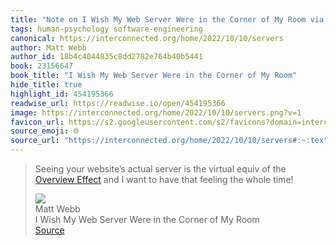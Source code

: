```yaml
---
title: "Note on I Wish My Web Server Were in the Corner of My Room via Matt Webb"
tags: human-psychology software-engineering
canonical: https://interconnected.org/home/2022/10/10/servers
author: Matt Webb
author_id: 18b4c4044835c8dd2782e764b40b5441
book: 23156647
book_title: "I Wish My Web Server Were in the Corner of My Room"
hide_title: true
highlight_id: 454195366
readwise_url: https://readwise.io/open/454195366
image: https://interconnected.org/home/2022/10/10/servers.png?v=1
favicon_url: https://s2.googleusercontent.com/s2/favicons?domain=interconnected.org
source_emoji: 🌐
source_url: "https://interconnected.org/home/2022/10/10/servers#:~:text=Seeing%20your%20website%E2%80%99s,the%20whole%20time%21"
---
```


> Seeing your website’s actual server is the virtual equiv of the [Overview Effect](https://interconnected.org/home/2021/07/20/overview_effect) and I want to have that feeling the whole time!
> <div class="quoteback-footer"><div class="quoteback-avatar"><img class="mini-favicon" src="https://s2.googleusercontent.com/s2/favicons?domain=interconnected.org"></div><div class="quoteback-metadata"><div class="metadata-inner"><span style="display:none">FROM:</span><div aria-label="Matt Webb" class="quoteback-author"> Matt Webb</div><div aria-label="I Wish My Web Server Were in the Corner of My Room" class="quoteback-title"> I Wish My Web Server Were in the Corner of My Room</div></div></div><div class="quoteback-backlink"><a target="_blank" aria-label="go to the full text of this quotation" rel="noopener" href="https://interconnected.org/home/2022/10/10/servers#:~:text=Seeing%20your%20website%E2%80%99s,the%20whole%20time%21" class="quoteback-arrow"> Source</a></div></div>